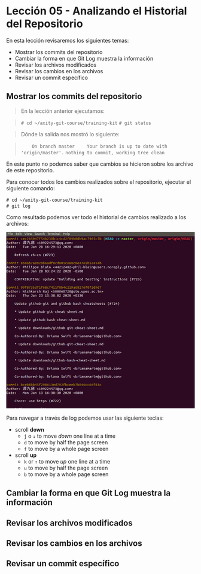 # Lección 05 - Analizando el Historial del Repositorio

En esta lección revisaremos los siguientes temas:

 - Mostrar los commits del repositorio
 - Cambiar la forma en que Git Log muestra la información
 - Revisar los archivos modificados
 - Revisar los cambios en los archivos
 - Revisar un commit específico

## Mostrar los commits del repositorio

> En la lección anterior ejecutamos:

>    ```# cd ~/axity-git-course/training-kit```
>    ```# git status```

> Dónde la salida nos mostró lo siguiente:

>    ```    On branch master```
>    ```    Your branch is up to date with 'origin/master'.```
>    ```nothing to commit, working tree clean```

En este punto no podemos saber que cambios se hicieron sobre los archivo de este repositorio.

Para conocer todos los cambios realizados sobre el repositorio, ejecutar el siguiente comando:

    # cd ~/axity-git-course/training-kit
    # git log

Como resultado podemos ver todo el historial de cambios realizado a los archivos:

![img_git_log](images/img_git_log.png)

Para navegar a través de log podemos usar las siguiente teclas:

-   scroll **down**
    -   `j` o `↓` to move _down_ one line at a time
    -   `d` to move by half the page screen
    -   `f` to move by a whole page screen
-   scroll **up**
    -   `k` or `↑` to move _up_ one line at a time
    -   `u` to move by half the page screen
    -   `b` to move by a whole page screen

## Cambiar la forma en que Git Log muestra la información


## Revisar los archivos modificados


## Revisar los cambios en los archivos


## Revisar un commit específico
<!--stackedit_data:
eyJoaXN0b3J5IjpbOTEwOTk5MTc2LDgxMDg3MTI4OCwxNDMzNz
QwOTAzLC00NDgyNDQ1OTVdfQ==
-->